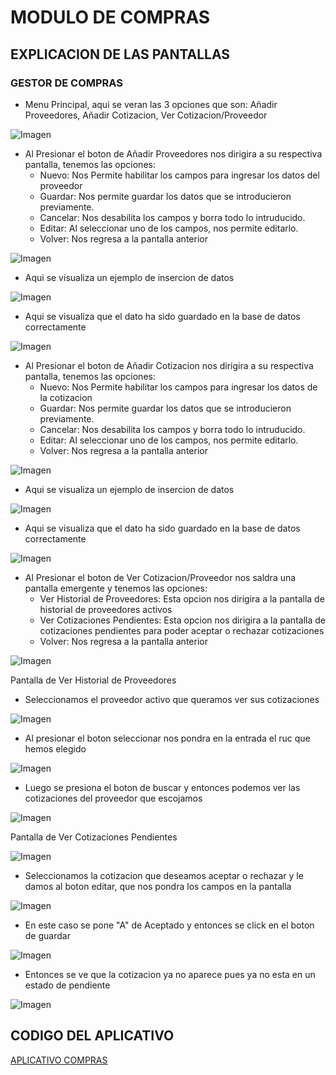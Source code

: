 # MODULO DE COMPRAS

## EXPLICACION DE LAS PANTALLAS
### GESTOR DE COMPRAS
- Menu Principal, aqui se veran las 3 opciones que son: Añadir Proveedores, Añadir Cotizacion, Ver Cotizacion/Proveedor

![Imagen](../../imagenes_cap16/modcomp/MENUP.png)

- Al Presionar el boton de Añadir Proveedores nos dirigira a su respectiva pantalla, tenemos las opciones:
  - Nuevo: Nos Permite habilitar los campos para ingresar los datos del proveedor
  - Guardar: Nos permite guardar los datos que se introducieron previamente.
  - Cancelar: Nos desabilita los campos y borra todo lo intruducido.
  - Editar: Al seleccionar uno de los campos, nos permite editarlo.
  - Volver: Nos regresa a la pantalla anterior

![Imagen](../../imagenes_cap16/modcomp/PROV.png)

- Aqui se visualiza un ejemplo de insercion de datos

![Imagen](../../imagenes_cap16/modcomp/PROV1.png)

- Aqui se visualiza que el dato ha sido guardado en la base de datos correctamente

![Imagen](../../imagenes_cap16/modcomp/PROV2.png)

- Al Presionar el boton de Añadir Cotizacion nos dirigira a su respectiva pantalla, tenemos las opciones:
  - Nuevo: Nos Permite habilitar los campos para ingresar los datos de la cotizacion
  - Guardar: Nos permite guardar los datos que se introducieron previamente.
  - Cancelar: Nos desabilita los campos y borra todo lo intruducido.
  - Editar: Al seleccionar uno de los campos, nos permite editarlo.
  - Volver: Nos regresa a la pantalla anterior

![Imagen](../../imagenes_cap16/modcomp/COT.png)

- Aqui se visualiza un ejemplo de insercion de datos

![Imagen](../../imagenes_cap16/modcomp/COT1.png)

- Aqui se visualiza que el dato ha sido guardado en la base de datos correctamente

![Imagen](../../imagenes_cap16/modcomp/COT2.png)

- Al Presionar el boton de Ver Cotizacion/Proveedor nos saldra una pantalla emergente y tenemos las opciones:
  - Ver Historial de Proveedores: Esta opcion nos dirigira a la pantalla de historial de proveedores activos
  - Ver Cotizaciones Pendientes: Esta opcion nos dirigira a la pantalla de cotizaciones pendientes para poder aceptar o rechazar cotizaciones
  - Volver: Nos regresa a la pantalla anterior

![Imagen](../../imagenes_cap16/modcomp/VERDETALLE.png)

Pantalla de Ver Historial de Proveedores
- Seleccionamos el proveedor activo que queramos ver sus cotizaciones

![Imagen](../../imagenes_cap16/modcomp/VER1.png)

- Al presionar el boton seleccionar nos pondra en la entrada el ruc que hemos elegido

![Imagen](../../imagenes_cap16/modcomp/VER2.png)

- Luego se presiona el boton de buscar y entonces podemos ver las cotizaciones del proveedor que escojamos

![Imagen](../../imagenes_cap16/modcomp/VER3.png)

Pantalla de Ver Cotizaciones Pendientes

![Imagen](../../imagenes_cap16/modcomp/VER4.png)

- Seleccionamos la cotizacion que deseamos aceptar o rechazar y le damos al boton editar, que nos pondra los campos en la pantalla

![Imagen](../../imagenes_cap16/modcomp/VER5.png)

- En este caso se pone "A" de Aceptado y entonces se click en el boton de guardar

![Imagen](../../imagenes_cap16/modcomp/VER6.png)

- Entonces se ve que la cotizacion ya no aparece pues ya no esta en un estado de pendiente

![Imagen](../../imagenes_cap16/modcomp/VER7.png)

## CODIGO DEL APLICATIVO
[APLICATIVO COMPRAS](COMPRAS)


